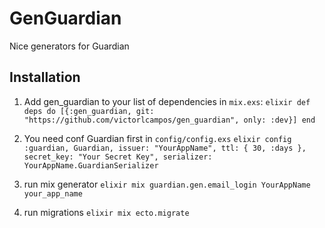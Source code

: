 # GenGuardian

Nice generators for Guardian

## Installation

  1. Add gen_guardian to your list of dependencies in `mix.exs`:
    ```elixir
      def deps do
        [{:gen_guardian, git: "https://github.com/victorlcampos/gen_guardian", only: :dev}]
      end
    ```

  2. You need conf Guardian first in `config/config.exs`
    ```elixir
      config :guardian, Guardian,
          issuer: "YourAppName",
          ttl: { 30, :days },
          secret_key: "Your Secret Key",
          serializer: YourAppName.GuardianSerializer
    ```

  3. run mix generator
    ```elixir
      mix guardian.gen.email_login YourAppName your_app_name
    ```

  4. run migrations
    ```elixir
      mix ecto.migrate
    ```
